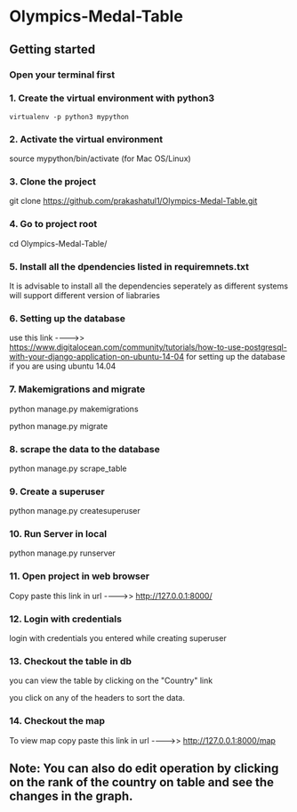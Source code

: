 # Olympics-Medal-Table
## Getting started

### Open your terminal first

### 1. Create the virtual environment with python3

```
virtualenv -p python3 mypython
```

### 2. Activate the virtual environment

source mypython/bin/activate  (for Mac OS/Linux)

### 3. Clone the project

git clone https://github.com/prakashatul1/Olympics-Medal-Table.git

### 4. Go to project root

cd Olympics-Medal-Table/

### 5. Install all the dpendencies listed in requiremnets.txt

It is advisable to install all the dependencies seperately as different systems will support different version of liabraries 

### 6. Setting up the database

use this link ---->> https://www.digitalocean.com/community/tutorials/how-to-use-postgresql-with-your-django-application-on-ubuntu-14-04 for setting up the database if you are using ubuntu 14.04

### 7. Makemigrations and migrate

python manage.py makemigrations

python manage.py migrate

### 8. scrape the data to the database

python manage.py scrape_table

### 9. Create a superuser

python manage.py createsuperuser

### 10. Run Server in local

python manage.py runserver

### 11. Open project in web browser

Copy paste this link in url ---->>  http://127.0.0.1:8000/

### 12. Login with credentials

login with credentials you entered while creating superuser

### 13. Checkout the table in db

you can view the table by clicking on the "Country" link

you click on any of the headers to sort the data.

### 14. Checkout the map

To view map copy paste this link in url ---->>  http://127.0.0.1:8000/map 

## Note: You can also do edit operation by clicking on the rank of the country on table and see the changes in the graph. 
